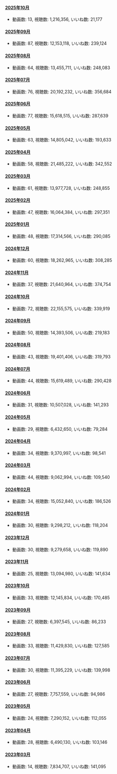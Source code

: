 #### [2025年10月](videos/202510 "wikilink")

-   動画数: 13, 視聴数: 1,216,356, いいね数: 21,177

#### [2025年09月](videos/202509 "wikilink")

-   動画数: 87, 視聴数: 12,153,118, いいね数: 239,124

#### [2025年08月](videos/202508 "wikilink")

-   動画数: 64, 視聴数: 13,455,711, いいね数: 248,083

#### [2025年07月](videos/202507 "wikilink")

-   動画数: 76, 視聴数: 20,192,232, いいね数: 356,684

#### [2025年06月](videos/202506 "wikilink")

-   動画数: 77, 視聴数: 15,618,515, いいね数: 287,639

#### [2025年05月](videos/202505 "wikilink")

-   動画数: 63, 視聴数: 14,805,042, いいね数: 193,633

#### [2025年04月](videos/202504 "wikilink")

-   動画数: 58, 視聴数: 21,485,222, いいね数: 342,552

#### [2025年03月](videos/202503 "wikilink")

-   動画数: 61, 視聴数: 13,977,728, いいね数: 248,855

#### [2025年02月](videos/202502 "wikilink")

-   動画数: 47, 視聴数: 16,064,384, いいね数: 297,351

#### [2025年01月](videos/202501 "wikilink")

-   動画数: 48, 視聴数: 17,314,566, いいね数: 290,085

#### [2024年12月](videos/202412 "wikilink")

-   動画数: 60, 視聴数: 18,262,965, いいね数: 308,285

#### [2024年11月](videos/202411 "wikilink")

-   動画数: 37, 視聴数: 21,640,964, いいね数: 374,754

#### [2024年10月](videos/202410 "wikilink")

-   動画数: 72, 視聴数: 22,155,575, いいね数: 339,919

#### [2024年09月](videos/202409 "wikilink")

-   動画数: 50, 視聴数: 14,393,506, いいね数: 219,183

#### [2024年08月](videos/202408 "wikilink")

-   動画数: 43, 視聴数: 19,401,406, いいね数: 319,793

#### [2024年07月](videos/202407 "wikilink")

-   動画数: 44, 視聴数: 15,619,489, いいね数: 290,428

#### [2024年06月](videos/202406 "wikilink")

-   動画数: 31, 視聴数: 10,507,028, いいね数: 141,293

#### [2024年05月](videos/202405 "wikilink")

-   動画数: 29, 視聴数: 6,432,650, いいね数: 79,284

#### [2024年04月](videos/202404 "wikilink")

-   動画数: 34, 視聴数: 9,370,997, いいね数: 98,541

#### [2024年03月](videos/202403 "wikilink")

-   動画数: 44, 視聴数: 9,062,994, いいね数: 109,540

#### [2024年02月](videos/202402 "wikilink")

-   動画数: 34, 視聴数: 15,052,840, いいね数: 186,526

#### [2024年01月](videos/202401 "wikilink")

-   動画数: 30, 視聴数: 9,298,212, いいね数: 118,204

#### [2023年12月](videos/202312 "wikilink")

-   動画数: 30, 視聴数: 9,279,658, いいね数: 119,890

#### [2023年11月](videos/202311 "wikilink")

-   動画数: 25, 視聴数: 13,094,980, いいね数: 141,634

#### [2023年10月](videos/202310 "wikilink")

-   動画数: 33, 視聴数: 12,145,834, いいね数: 170,485

#### [2023年09月](videos/202309 "wikilink")

-   動画数: 27, 視聴数: 6,397,545, いいね数: 86,233

#### [2023年08月](videos/202308 "wikilink")

-   動画数: 33, 視聴数: 11,429,830, いいね数: 127,585

#### [2023年07月](videos/202307 "wikilink")

-   動画数: 30, 視聴数: 11,395,229, いいね数: 139,998

#### [2023年06月](videos/202306 "wikilink")

-   動画数: 27, 視聴数: 7,757,559, いいね数: 94,986

#### [2023年05月](videos/202305 "wikilink")

-   動画数: 24, 視聴数: 7,290,152, いいね数: 112,055

#### [2023年04月](videos/202304 "wikilink")

-   動画数: 28, 視聴数: 6,490,130, いいね数: 103,146

#### [2023年03月](videos/202303 "wikilink")

-   動画数: 14, 視聴数: 7,834,707, いいね数: 141,095

